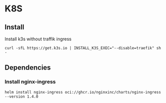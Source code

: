 # K8S

## Install

Install k3s without traffik ingress

```shell
curl -sfL https://get.k3s.io | INSTALL_K3S_EXEC="--disable=traefik" sh -
```



## Dependencies

### Install nginx-ingress

```shell
helm install nginx-ingress oci://ghcr.io/nginxinc/charts/nginx-ingress --version 1.4.0
```

